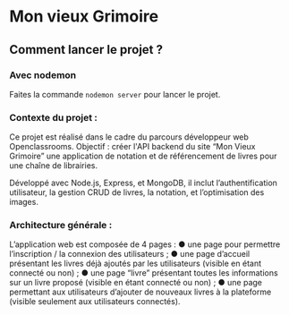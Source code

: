# Mon vieux Grimoire

## Comment lancer le projet ?

### Avec nodemon

Faites la commande `nodemon server` pour lancer le projet.

### Contexte du projet :

Ce projet est réalisé dans le cadre du parcours développeur web Openclassrooms.
Objectif : créer l'API backend du site “Mon Vieux Grimoire” une application de notation et de référencement de livres pour une chaîne de librairies.

Développé avec Node.js, Express, et MongoDB, il inclut l’authentification utilisateur, la gestion CRUD de livres, la notation, et l’optimisation des images.

### Architecture générale :

L’application web est composée de 4 pages :
● une page pour permettre l’inscription / la connexion des utilisateurs ;
● une page d’accueil présentant les livres déjà ajoutés par les
utilisateurs (visible en étant connecté ou non) ;
● une page “livre” présentant toutes les informations sur un livre
proposé (visible en étant connecté ou non) ;
● une page permettant aux utilisateurs d’ajouter de nouveaux livres à
la plateforme (visible seulement aux utilisateurs connectés).
